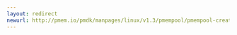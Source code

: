 ```yaml
---
layout: redirect
newurl: http://pmem.io/pmdk/manpages/linux/v1.3/pmempool/pmempool-create.1.html
---
```


